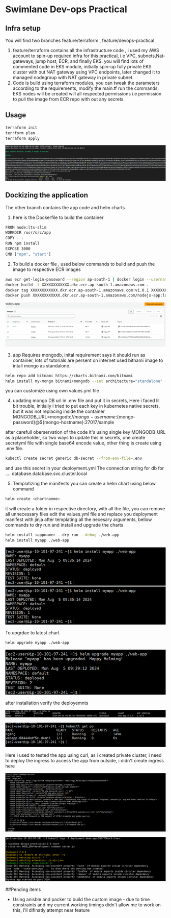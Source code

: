 # Swimlane Dev-ops Practical

## Infra setup
You will find two branches feature/terraform , feature/devops-practical

1. feature/terraform contains all the infrastructure code , i used my AWS account to spin-up required infra for 
   this practical, i.e VPC, subnets,Nat-gateways, jump host, ECR, and finally EKS.
   you will find lots of commented code in EKS module, initially spin-up fully private EKS cluster with out NAT 
   gateway using VPC endpoints, later changed it to managed nodegroup with NAT gateway in private subnet.
2. Code is build using terraform modules, you can tweak the parameters according to the requirements, modify the main.tf run the commands. EKS nodes will be created will all respected permissions i.e permission     to pull the image from ECR repo with out any secrets.

## Usage
```bash
terraform init
terrform plan
terraform apply
```
![alt text](terraform.png)


## Dockizing the application
The other branch contains the  app code and helm charts
1. here is the Dockerfile to build the container

```bash
FROM node:lts-slim
WORKDIR /usr/src/app
COPY . .
RUN npm install
EXPOSE 3000
CMD ["npm", "start"]
```
2. To build a docker file , used below commands to build and push the image to respective ECR images

```bash
aws ecr get-login-password --region ap-south-1 | docker login --username AWS --password-stdin XXXXXXXXXXXX.dkr.ecr.ap-south-1.amazonaws.com
docker build -t XXXXXXXXXXXX.dkr.ecr.ap-south-1.amazonaws.com .
docker tag XXXXXXXXXXXX.dkr.ecr.ap-south-1.amazonaws.com:v1.0.1 XXXXXXXXXXXX.dkr.ecr.ap-south-1.amazonaws.com/nodejs-app:latest
docker push XXXXXXXXXXXX.dkr.ecr.ap-south-1.amazonaws.com/nodejs-app:latest
```

![alt text](ecr-repo.png)

3. app Requires mongodb, inital requirement says it should run as container, lots of tutorials are persent on internet used bitnami image to intall mongo as standalone.
```bash
helm repo add bitnami https://charts.bitnami.com/bitnami
helm install my-mongo bitnami/mongodb --set architecture="standalone" --set replicaCount=1
``` 
 you can customize using own values.yml file

4. updating mongo DB url in .env file and put it in secrets, Here i faced lil bit trouble, initially i tried to put each key in kubernetes native secrets, but it was not replacing inside the container 
 MONGODB_URL=mongodb://${mongo-username}:${mongo-password}@${mongo-hostname}:27017/sample
 
 after carefull oberservation of the code it's using single key MONGODB_URL as a placeholder, so two ways to update this in secrets, one create secretyml file with single base64 encode value, other thing is create using .env file.

 ```bash
kubectl create secret generic db-secret --from-env-file=.env
 ``` 
 and use this secret in your deployment.yml
 The connection string for db for 
 <namespace>.<service-name>.<svc>.<cluster>.<local>
 database.database.svc.cluster.local

5. Templatizing the manifests
you can create a helm chart using below command
```bash
helm create <chartnanme>
```

it will create a folder in respective directory, with all the file, you can remove all unnecessary files
edit the values.yml file and replace you deployment manifest with jinja 
after templating all the necesary arguments, bellow commands to dry run and install and upgrade the charts

```bash
helm install <appname> --dry-run --debug ./web-app
helm install myapp ./web-app
```
![alt text](<image (4).png>)
![alt text](<image (5).png>)


To upgrdae to latest chart

```bash
helm upgrade myapp ./web-app
```
![alt text](<image (6).png>)


after installation verify the deployemnts

![alt text](<image (7).png>)

![alt text](<image (8).png>)

Here i used to tested the app using curl, as i created private cluster, i need to deploy the ingress to access the app from outside, i didn't create ingress here

![alt text](<image (9).png>)

![alt text](<image (10).png>)

##Pending items

- Using anisble and packer to build the custom image - due to time constraints and my current  working timings didn't allow me to work on this, i'll difinatly attempt near feature